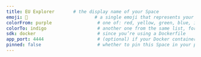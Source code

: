 ```yaml
---
title: EU Explorer       # the display name of your Space
emoji: 🤖                         # a single emoji that represents your app
colorFrom: purple                 # one of: red, yellow, green, blue, indigo, purple, pink, gray
colorTo: indigo                   # another one from the same list, for the gradient
sdk: docker                       # since you’re using a Dockerfile
app_port: 4444                    # (optional) if your Docker container listens on a port other than 7860
pinned: false                     # whether to pin this Space in your profile
---
```

